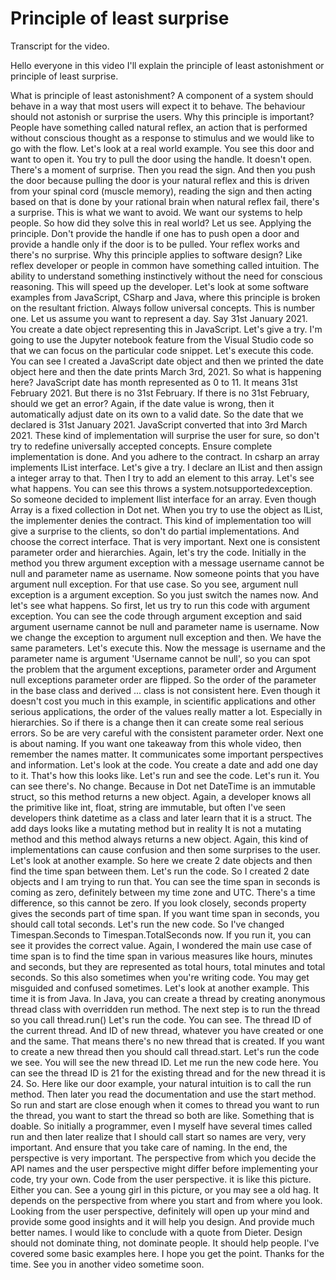# Principle of least surprise

Transcript for the video.

Hello everyone in this video I'll explain the principle of least astonishment or principle of least surprise.

What is principle of least astonishment? A component of a system should behave in a way that most users will expect it to behave.
The behaviour should not astonish or surprise the users.
Why this principle is important? People have something called natural reflex, an action that is performed without conscious thought as a response to stimulus and we would like to go with the flow.
Let's look at a real world example.
You see this door and want to open it. You try to pull the door using the handle. It doesn't open.
There's a moment of surprise. Then you read the sign.
And then you push the door because pulling the door is your natural reflex and this is driven from your spinal cord (muscle memory), reading the sign and then acting based on that is done by your rational brain when natural reflex fail, there's a surprise.
This is what we want to avoid. We want our systems to help people.
So how did they solve this in real world?
Let us see.
Applying the principle.
Don't provide the handle if one has to push open a door and provide a handle only if the door is to be pulled.
Your reflex works and there's no surprise.
Why this principle applies to software design?
Like reflex developer or people in common have something called intuition. The ability to understand something instinctively without the need for conscious reasoning. This will speed up the developer.
Let's look at some software examples from JavaScript, CSharp and Java, where this principle is broken on the resultant friction.
Always follow universal concepts. This is number one.
Let us assume you want to represent a day.
Say 31st January 2021.
You create a date object representing this in JavaScript. Let's give a try.
I'm going to use the Jupyter notebook feature from the Visual Studio code so that we can focus on the particular code snippet.
Let's execute this code.
You can see I created a JavaScript date object and then we printed the date object here and then the date prints March 3rd, 2021.
So what is happening here?
JavaScript date has month represented as 0 to 11.
It means 31st February 2021.
But there is no 31st February. If there is no 31st February, should we get an error?
Again, if the date value is wrong, then it automatically adjust date on its own to a valid date.
So the date that we declared is 31st January 2021. JavaScript converted that into 3rd March 2021.
These kind of implementation will surprise the user for sure, so don't try to redefine universally accepted concepts.
Ensure complete implementation is done.
And you adhere to the contract.
In csharp an array implements IList interface.
Let's give a try.
I declare an IList<Int> and then assign a integer array to that. Then I try to add an element to this array. Let's see what happens.
You can see this throws a system.notsupportedexception.
So someone decided to implement Ilist interface for an array. Even though Array is a fixed collection in Dot net.
When you try to use the object as IList, the implementer denies the contract.
This kind of implementation too will give a surprise to the clients, so don't do partial implementations.
And choose the correct interface. That is very important.
Next one is consistent parameter order and hierarchies.
Again, let's try the code.
Initially in the method you threw argument exception with a message username cannot be null and parameter name as username.
Now someone points that you have argument null exception. For that use case.
So you see, argument null exception is a argument exception. So you just switch the names now.
And let's see what happens.
So first, let us try to run this code with argument exception.
You can see the code through argument exception and said argument username cannot be null and parameter name is username.
Now we change the exception to argument null exception and then.
We have the same parameters.
Let's execute this.
Now the message is username and the parameter name is argument 'Username cannot be null', so you can spot the problem that the argument exceptions, parameter order and Argument null exceptions parameter order are flipped.
So the order of the parameter in the base class and derived ... class is not consistent here.
Even though it doesn't cost you much in this example, in scientific applications and other serious applications, the order of the values really matter a lot.
Especially in hierarchies. So if there is a change then it can create some real serious errors. So be are very careful with the consistent parameter order.
Next one is about naming.
If you want one takeaway from this whole video, then remember the names matter. It communicates some important perspectives and information.
Let's look at the code.
You create a date and add one day to it.
That's how this looks like. Let's run and see the code.
Let's run it.
You can see there's.
No change.
Because in Dot net DateTime is an immutable struct, so this method returns a new object.
Again, a developer knows all the primitive like int, float, string are immutable, but often I've seen developers think datetime as a class and later learn that it is a struct. The add days looks like a mutating method but in reality 
It is not a mutating method and this method always returns a new object.
Again, this kind of implementations can cause confusion and then some surprises to the user.
Let's look at another example.
So here we create 2 date objects and then find the time span between them.
Let's run the code.
So I created 2 date objects and I am trying to run that.
You can see the time span in seconds is coming as zero, definitely between my time zone and UTC. There's a time difference, so this cannot be zero.
If you look closely, seconds property gives the seconds part of time span. If you want time span in seconds, you should call total seconds.
Let's run the new code.
So I've changed Timespan.Seconds to Timespan.TotalSeconds now.
If you run it, you can see it provides the correct value.
Again, I wondered the main use case of time span is to find the time span in various measures like hours, minutes and seconds, but they are represented as total hours, total minutes and total seconds. So this also sometimes when you're writing code.
You may get misguided and confused sometimes.
Let's look at another example.
This time it is from Java.
In Java, you can create a thread by creating anonymous thread class with overridden run method.
The next step is to run the thread so you call thread.run() Let's run the code.
You can see.
The thread ID of the current thread.
And ID of new thread, whatever you have created or one and the same.
That means there's no new thread that is created.
If you want to create a new thread then you should call thread.start.
Let's run the code we see.
You will see the new thread ID.
Let me run the new code here.
You can see the thread ID is 21 for the existing thread and for the new thread it is 24.
So.
Here like our door example, your natural intuition is to call the run method. Then later you read the documentation and use the start method.
So run and start are close enough when it comes to thread you want to run the thread, you want to start the thread so both are like.
Something that is doable. So initially a programmer, even I myself have several times called run and then later realize that I should call start so names are very, very important. And ensure that you take care of naming.
In the end, the perspective is very important.
The perspective from which you decide the API names and the user perspective might differ before implementing your code, try your own.
Code from the user perspective. it is like this picture. Either you can.
See a young girl in this picture, or you may see a old hag. It depends on the perspective from where you start and from where you look.
Looking from the user perspective, definitely will open up your mind and provide some good insights and it will help you design.
And provide much better names.
I would like to conclude with a quote from Dieter.
Design should not dominate thing, not dominate people. It should help people.
I've covered some basic examples here. I hope you get the point.
Thanks for the time. See you in another video sometime soon.
